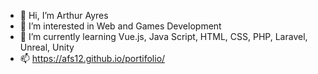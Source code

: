 - 👋 Hi, I’m Arthur Ayres
- 👀 I’m interested in Web and Games Development 
- 🌱 I’m currently learning Vue.js, Java Script, HTML, CSS, PHP, Laravel, Unreal, Unity
- 📫 https://afs12.github.io/portifolio/
